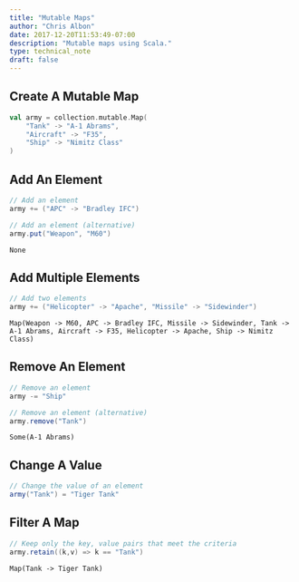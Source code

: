 ```yaml
---
title: "Mutable Maps"
author: "Chris Albon"
date: 2017-12-20T11:53:49-07:00
description: "Mutable maps using Scala."
type: technical_note
draft: false
---
```

## Create A Mutable Map


```scala
val army = collection.mutable.Map(
    "Tank" -> "A-1 Abrams",
    "Aircraft" -> "F35",
    "Ship" -> "Nimitz Class"
)
```

## Add An Element


```scala
// Add an element
army += ("APC" -> "Bradley IFC")

// Add an element (alternative)
army.put("Weapon", "M60")
```




    None



## Add Multiple Elements


```scala
// Add two elements
army += ("Helicopter" -> "Apache", "Missile" -> "Sidewinder")
```




    Map(Weapon -> M60, APC -> Bradley IFC, Missile -> Sidewinder, Tank -> A-1 Abrams, Aircraft -> F35, Helicopter -> Apache, Ship -> Nimitz Class)



## Remove An Element


```scala
// Remove an element
army -= "Ship"

// Remove an element (alternative)
army.remove("Tank")
```




    Some(A-1 Abrams)



## Change A Value


```scala
// Change the value of an element
army("Tank") = "Tiger Tank"
```

## Filter A Map


```scala
// Keep only the key, value pairs that meet the criteria
army.retain((k,v) => k == "Tank")
```




    Map(Tank -> Tiger Tank)


